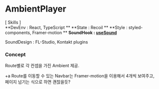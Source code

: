 # AmbientPlayer

[ Skills ]  
**DevEnv : React, TypeScript **
**State : Recoil **
**Style : styled-components, Framer-motion **
**SoundHook : [useSound](https://www.npmjs.com/package/react-sound)**

SoundDesign : FL-Studio, Kontakt plugins

### Concept

Route별로 각 컨셉을 가진 Ambient 제공.

+a Route를 이동할 수 있는 Navbar는 Framer-motion을 이용해서 4개씩 보여주고, 페이지 넘기는 식으로 하면 괜찮을듯?
